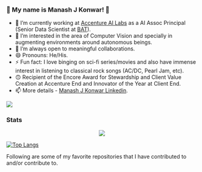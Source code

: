 ### 👋 My name is Manash J Konwar! 👾

- 🔭 I’m currently working at [Accenture AI Labs](https://www.accenture.com/us-en) as a AI Assoc Principal (Senior Data Scientist at [BAT](https://www.bat.com/)).
- 🌱 I’m interested in the area of Computer Vision and specially in augmenting environments around autonomous beings.
- 👯 I’m always open to meaningful collaborations.
- 😄 Pronouns: He/His.
- ⚡ Fun fact: I love binging on sci-fi series/movies and also have immense interest in listening to classical rock songs (AC/DC, Pearl Jam, etc). 
- 🙃 Recipient of the Encore Award for Stewardship and Client Value Creation at Accenture End and Innovator of the Year at Client End.
- 📫 More details - [Manash J Konwar Linkedin](https://www.linkedin.com/in/manashjkonwar/).

<img src="https://github-readme-stats.vercel.app/api?username=ManashJKonwar&&show_icons=true&title_color=ffffff&icon_color=bb2acf&text_color=daf7dc&bg_color=191919">

### Stats

<div align="center">
   <img src="https://github-profile-trophy.vercel.app/?username=ManashJKonwar&theme=flat&no-frame=true&margin-w=30" />
</div>

[![Top Langs](https://github-readme-stats.vercel.app/api/top-langs/?username=ManashJKonwar&langs_count=5&theme=algolia)](https://github.com/anuraghazra/github-readme-stats)

Following are some of my favorite repositories that I have contributed to and/or contribute to. 
